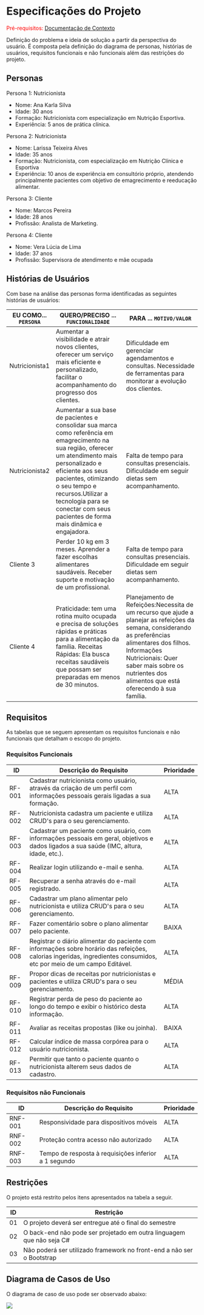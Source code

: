 # Especificações do Projeto

<span style="color:red">Pré-requisitos: <a href="1-Documentação de Contexto.md"> Documentação de Contexto</a></span>

Definição do problema e ideia de solução a partir da perspectiva do usuário. É composta pela definição do  diagrama de personas, histórias de usuários, requisitos funcionais e não funcionais além das restrições do projeto.


## Personas

Persona 1: Nutricionista
- Nome: Ana Karla Silva
- Idade: 30 anos
- Formação: Nutricionista com especialização em Nutrição Esportiva.
- Experiência: 5 anos de prática clínica.

Persona 2: Nutricionista
- Nome: Larissa Teixeira Alves
- Idade: 35 anos
- Formação: Nutricionista, com especialização em Nutrição Clínica e Esportiva
- Experiência: 10 anos de experiência em consultório próprio, atendendo
principalmente pacientes com objetivo de emagrecimento e reeducação
alimentar.

Persona 3: Cliente
- Nome: Marcos Pereira
- Idade: 28 anos
- Profissão: Analista de Marketing.

Persona 4: Cliente
- Nome: Vera Lúcia de Lima
- Idade: 37 anos
- Profissão: Supervisora de atendimento e mãe ocupada
 


## Histórias de Usuários

Com base na análise das personas forma identificadas as seguintes histórias de usuários:

|EU COMO... `PERSONA` | QUERO/PRECISO ... `FUNCIONALIDADE` |PARA ... `MOTIVO/VALOR`|
|------|-----------------------------------------|----|
|Nutricionista1  | Aumentar a visibilidade e atrair novos clientes, oferecer um serviço mais eficiente e personalizado, facilitar o acompanhamento do progresso dos clientes. | Dificuldade em gerenciar agendamentos e consultas. Necessidade de ferramentas para monitorar a evolução dos clientes.
|Nutricionista2  | Aumentar a sua base de pacientes e consolidar sua marca como referência em emagrecimento na sua região, oferecer um atendimento mais personalizado e eficiente aos seus pacientes, otimizando o seu tempo e recursos.Utilizar a tecnologia para se conectar com seus pacientes de forma mais dinâmica e engajadora. | Falta de tempo para consultas presenciais. Dificuldade em seguir dietas sem acompanhamento.
|Cliente 3  | Perder 10 kg em 3 meses. Aprender a fazer escolhas alimentares saudáveis. Receber suporte e motivação de um profissional.| Falta de tempo para consultas presenciais. Dificuldade em seguir dietas sem acompanhamento.
|Cliente 4  | Praticidade: tem uma rotina muito ocupada e precisa de soluções rápidas e práticas para a alimentação da família. Receitas Rápidas: Ela busca receitas saudáveis que possam ser preparadas em menos de 30 minutos.| Planejamento de Refeições:Necessita de um recurso que ajude a planejar as refeições da semana, considerando as preferências alimentares dos filhos. Informações Nutricionais: Quer saber mais sobre os nutrientes dos alimentos que está oferecendo à sua família.


## Requisitos

As tabelas que se seguem apresentam os requisitos funcionais e não funcionais que detalham o escopo do projeto.

### Requisitos Funcionais

|ID    | Descrição do Requisito  | Prioridade |
|------|-----------------------------------------|----|
|RF-001| Cadastrar nutricionista como usuário, através da criação de um perfil com informações pessoais gerais ligadas a sua formação.| ALTA | 
|RF-002| Nutricionista cadastra um paciente e utiliza CRUD's para o seu gerenciamento. | ALTA |
|RF-003| Cadastrar um paciente como usuário, com informações pessoais em geral, objetivos e dados ligados a sua saúde (IMC, altura, idade, etc.). | ALTA |
|RF-004| Realizar login utilizando e-mail e senha. | ALTA |
|RF-005| Recuperar a senha através do e-mail registrado. | ALTA |
|RF-006| Cadastrar um plano alimentar pelo nutricionista e utiliza CRUD's para o seu gerenciamento.| ALTA |
|RF-007| Fazer comentário sobre o plano alimentar pelo paciente.| BAIXA | 
|RF-008| Registrar o diário alimentar do paciente com informações sobre horário das refeições, calorias ingeridas, ingredientes consumidos, etc por meio de um campo Editável.| ALTA | 
|RF-009| Propor dicas de receitas por nutricionistas e pacientes e utiliza CRUD's para o seu gerenciamento.| MÉDIA | 
|RF-010| Registrar perda de peso do paciente ao longo do tempo e exibir o histórico desta informação.| ALTA | 
|RF-011| Avaliar as receitas propostas (like ou joinha). | BAIXA | 
|RF-012| Calcular índice de massa corpórea para o usuário nutricionista.| ALTA |
|RF-013| Permitir que tanto o paciente quanto o nutricionista alterem seus dados de cadastro.| ALTA |


### Requisitos não Funcionais

|ID     | Descrição do Requisito  |Prioridade |
|-------|-------------------------|----|
|RNF-001| Responsividade para dispositivos móveis | ALTA | 
|RNF-002| Proteção contra acesso não autorizado | ALTA | 
|RNF-003| Tempo de resposta à requisições inferior a 1 segundo | ALTA | 



## Restrições

O projeto está restrito pelos itens apresentados na tabela a seguir.

|ID| Restrição                                             |
|--|-------------------------------------------------------|
|01| O projeto deverá ser entregue até o final do semestre |
|02| O back-end não pode ser projetado em outra linguagem que não seja C#|
|03| Não poderá ser utilizado framework no front-end a não ser o Bootstrap|



## Diagrama de Casos de Uso

O diagrama de caso de uso pode ser observado abaixo:

<img src= "https://github.com/ICEI-PUC-Minas-PMV-ADS/pmv-ads-2024-2-e2-proj-int-t7-nutribem/blob/1834e5e2842a02d7f4fd754f6d37ff89d091bb75/docs/img/D.%20Caso%20de%20uso%20Nutribem%20final.png"/>
